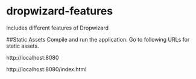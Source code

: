 # dropwizard-features
Includes different features of Dropwizard


##Static Assets
Compile and run the application. Go to following URLs for static assets.

http://localhost:8080

http://localhost:8080/index.html

